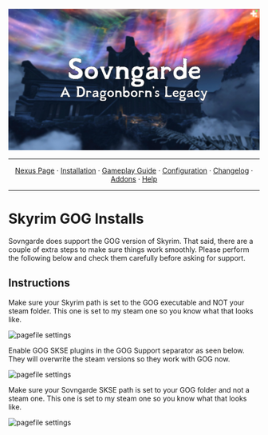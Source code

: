 <a href="https://www.youtube.com/watch?v=70DZ5UV1Bdo"><img src="images/banner.webp" target="_blank"></a>

---

<p align="center">
  <a href="https://www.nexusmods.com/skyrimspecialedition/mods/58229">Nexus Page</a> ·
  <a href="README.md">Installation</a> ·
  <a href="GAMEPLAY.md">Gameplay Guide</a> ·
  <a href="CONFIGURATION.md">Configuration</a> ·
  <a href="CHANGELOG.md">Changelog</a> ·
  <a href="ADDONS.md">Addons</a> ·
  <a href="HELP.md">Help</a>
</p>

---

# Skyrim GOG Installs
Sovngarde does support the GOG version of Skyrim. That said, there are a couple of extra steps to make sure things work smoothly. Please perform the following below and check them carefully before asking for support.

## Instructions

Make sure your Skyrim path is set to the GOG executable and NOT your steam folder. This one is set to my steam one so you know what that looks like.

![pagefile settings](https://raw.githubusercontent.com/Lost-Outpost/septimus/main/images/gog.png)

Enable GOG SKSE plugins in the GOG Support separator as seen below. They will overwrite the steam versions so they work with GOG now.

![pagefile settings](https://raw.githubusercontent.com/Lost-Outpost/septimus/main/images/gog1.png)

Make sure your Sovngarde SKSE path is set to your GOG folder and not a steam one. This one is set to my steam one so you know what that looks like.

![pagefile settings](https://raw.githubusercontent.com/Lost-Outpost/septimus/main/images/gog2.png)
